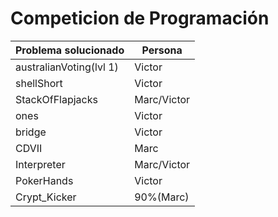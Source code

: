 # Competicion de Programación
Problema solucionado |Persona
-------- | -----
australianVoting(lvl 1) |Victor
shellShort|Victor
StackOfFlapjacks|Marc/Victor
ones|Victor
bridge|Victor
CDVII|Marc
Interpreter|Marc/Victor
PokerHands|Victor
Crypt_Kicker|90%(Marc)
